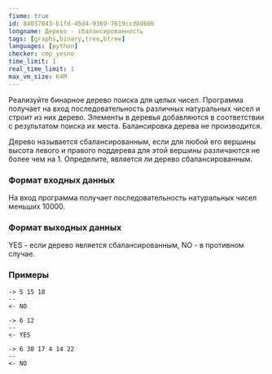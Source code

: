```yaml
---
fixme: true
id: 84037843-b1fd-45d4-9369-7619ccd0d60b
longname: Дерево - сбалансированность
tags: [graphs,binary,tree,btree]
languages: [python]
checker: cmp_yesno
time_limit: 1
real_time_limit: 1
max_vm_size: 64M
---
```


Реализуйте бинарное дерево поиска для целых чисел. Программа получает на вход последовательность различных натуральных чисел и строит из них дерево. Элементы в деревья добавляются в соответствии с результатом поиска их места. Балансировка дерева не производится.

Дерево называется сбалансированным, если для любой его вершины высота левого и правого поддерева для этой вершины различаются не более чем на 1. Определите, является ли дерево сбалансированным.

### Формат входных данных

На вход программа получает последовательность натуральных чисел меньших 10000.

### Формат выходных данных

YES - если дерево является сбалансированным, NO - в противном случае.

### Примеры

```
-> 5 15 18
--
<- NO
```

```
-> 6 12
--
<- YES
```

```
-> 6 30 17 4 14 22
--
<- NO
```
